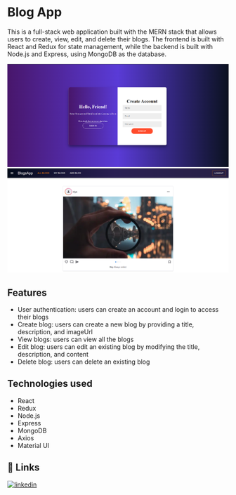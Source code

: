 # Blog App

This is a full-stack web application built with the MERN stack that allows users to create, view, edit, and delete their blogs. The frontend is built with React and Redux for state management, while the backend is built with Node.js and Express, using MongoDB as the database.

![](/frontEnd/public/blogAuth.png)
![](/frontEnd/public/blog.png)

## Features
- User authentication: users can create an account and login to access their blogs
- Create blog: users can create a new blog by providing a title, description, and imageUrl
- View blogs: users can view all the blogs
- Edit blog: users can edit an existing blog by modifying the title, description, and content
- Delete blog: users can delete an existing blog

## Technologies used

- React
- Redux
- Node.js
- Express
- MongoDB
- Axios
- Material UI

## 🔗 Links
[![linkedin](https://img.shields.io/badge/linkedin-0A66C2?style=for-the-badge&logo=linkedin&logoColor=white)](https://www.linkedin.com/in/aj-nithya-b68103232/)
